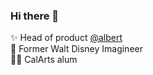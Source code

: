### Hi there 👋

✨ Head of product <a href="https://github.com/meetalbert">@albert</a>
<br>
🏰 Former Walt Disney Imagineer
<br>
👩‍🎨 CalArts alum

<!--
**amandalui/amandalui** is a ✨ _special_ ✨ repository because its `README.md` (this file) appears on your GitHub profile.

Here are some ideas to get you started:

- 🔭 I’m currently working on ...
- 🌱 I’m currently learning ...
- 👯 I’m looking to collaborate on ...
- 🤔 I’m looking for help with ...
- 💬 Ask me about ...
- 📫 How to reach me: ...
- 😄 Pronouns: ...
- ⚡ Fun fact: ...
-->
